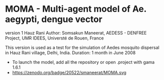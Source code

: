 # MOMA - Multi-agent model of Ae. aegypti, dengue vector
version 1 Hauz Rani
Author: Somsakun Maneerat, 
AEDESS - DENFREE Project, UMR IDEES, Universté de Rouen, France

This version is used as a test for the simulation of Aedes mosquito dispersal in Hauz Rani village, Delhi, India.
Duration: 1 month in June 2008

* To launch the model, add all the repository or open .project with gama 1.6.1 
* https://zenodo.org/badge/20522/smaneerat/MOMA.svg

